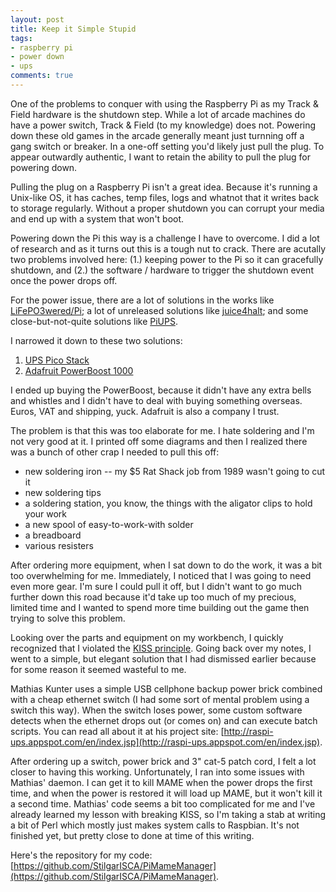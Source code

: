 ```yaml
---
layout: post
title: Keep it Simple Stupid
tags:
- raspberry pi
- power down
- ups
comments: true
---
```

One of the problems to conquer with using the Raspberry Pi as my Track & Field hardware is the shutdown step. While a lot of arcade machines do have a power switch, Track & Field (to my knowledge) does not. Powering down these old games in the arcade generally meant just turnning off a gang switch or breaker. In a one-off setting you'd likely just pull the plug. To appear outwardly authentic, I want to retain the ability to pull the plug for powering down.

Pulling the plug on a Raspberry Pi isn't a great idea. Because it's running a Unix-like OS, it has caches, temp files, logs and whatnot that it writes back to storage regularly. Without a proper shutdown you can corrupt your media and end up with a system that won't boot.

Powering down the Pi this way is a challenge I have to overcome. I did a lot of research and as it turns out this is a tough nut to crack. There are acutally two problems involved here: (1.) keeping power to the Pi so it can gracefully shutdown, and (2.) the software / hardware to trigger the shutdown event once the power drops off.

For the power issue, there are a lot of solutions in the works like [LiFePO3wered/Pi](https://hackaday.io/project/9461-lifepo4weredpi); a lot of unreleased solutions like [juice4halt](http://juice4halt.com); and some close-but-not-quite solutions like [PiUPS](https://www.pi-supply.com/product/pi-ups-uninterrupted-power-supply-raspberry-pi/).

I narrowed it down to these two solutions:

1. [UPS Pico Stack](http://www.pimodulescart.com/shop/item.aspx?itemid=24)
2. [Adafruit PowerBoost 1000](https://www.adafruit.com/products/2465)

I ended up buying the PowerBoost, because it didn't have any extra bells and whistles and I didn't have to deal with buying something overseas. Euros, VAT and shipping, yuck. Adafruit is also a company I trust.

The problem is that this was too elaborate for me. I hate soldering and I'm not very good at it. I printed off some diagrams and then I realized there was a bunch of other crap I needed to pull this off:

* new soldering iron -- my $5 Rat Shack job from 1989 wasn't going to cut it
* new soldering tips
* a soldering station, you know, the things with the aligator clips to hold your work
* a new spool of easy-to-work-with solder
* a breadboard 
* various resisters

After ordering more equipment, when I sat down to do the work, it was a bit too overwhelming for me. Immediately, I noticed that I was going to need even more gear. I'm sure I could pull it off, but I didn't want to go much further down this road because it'd take up too much of my precious, limited time and I wanted to spend more time building out the game then trying to solve this problem.

Looking over the parts and equipment on my workbench, I quickly recognized that I violated the [KISS principle](https://en.wikipedia.org/wiki/KISS_principle). Going back over my notes, I went to a simple, but elegant solution that I had dismissed earlier because for some reason it seemed wasteful to me.

Mathias Kunter uses a simple USB cellphone backup power brick combined with a cheap ethernet switch (I had some sort of mental problem using a switch this way). When the switch loses power, some custom software detects when the ethernet drops out (or comes on) and can execute batch scripts. You can read all about it at his project site: [http://raspi-ups.appspot.com/en/index.jsp](http://raspi-ups.appspot.com/en/index.jsp).

After ordering up a switch, power brick and 3" cat-5 patch cord, I felt a lot closer to having this working. Unfortunately, I ran into some issues with Mathias' daemon. I can get it to kill MAME when the power drops the first time, and when the power is restored it will load up MAME, but it won't kill it a second time. Mathias' code seems a bit too complicated for me and I've already learned my lesson with breaking KISS, so I'm taking a stab at writing a bit of Perl which mostly just makes system calls to Raspbian. It's not finished yet, but pretty close to done at time of this writing.

Here's the repository for my code: [https://github.com/StilgarISCA/PiMameManager](https://github.com/StilgarISCA/PiMameManager).